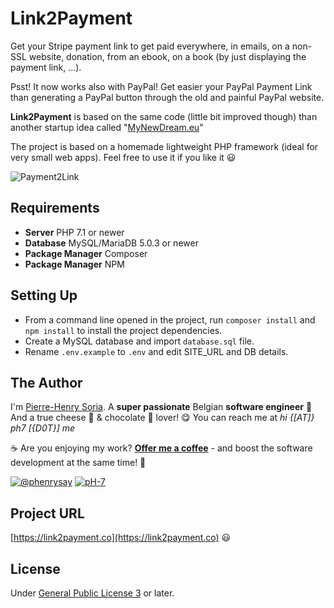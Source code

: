 # Link2Payment

Get your Stripe payment link to get paid everywhere, in emails, on a non-SSL website, donation, from an ebook, on a book (by just displaying the payment link, ...).

Psst! It now works also with PayPal! Get easier your PayPal Payment Link than generating a PayPal button through the old and painful PayPal website.

**Link2Payment** is based on the same code (little bit improved though) than another startup idea called "[MyNewDream.eu](https://github.com/pH-7/MyDreamLife.eu)"

The project is based on a homemade lightweight PHP framework (ideal for very small web apps). Feel free to use it if you like it :smiley:

![Payment2Link](screenshots/Stripe-Payment-Link-Link2Payment.png)


## Requirements

* **Server** PHP 7.1 or newer
* **Database** MySQL/MariaDB 5.0.3 or newer
* **Package Manager** Composer
* **Package Manager** NPM

## Setting Up

* From a command line opened in the project, run `composer install` and `npm install` to install the project dependencies.
* Create a MySQL database and import `database.sql` file.
* Rename `.env.example` to `.env` and edit SITE_URL and DB details.


## The Author

I'm [Pierre-Henry Soria](https://ph7.me). A **super passionate** Belgian **software engineer** 🤗 And a true cheese 🧀 & chocolate 🍫 lover! 😋 You can reach me at *hi {[AT]} ph7 [{D0T}] me*

️☕️ Are you enjoying my work? **[Offer me a coffee](https://ko-fi.com/phenry)** - and boost the software development at the same time! 💪

[![@phenrysay](https://img.shields.io/badge/Twitter-1DA1F2?style=for-the-badge&logo=twitter&logoColor=white)](https://twitter.com/phenrysay "Follow Me on Twitter") [![pH-7](https://img.shields.io/badge/GitHub-100000?style=for-the-badge&logo=github&logoColor=white)](https://github.com/pH-7 "My GitHub")

## Project URL

[https://link2payment.co](https://link2payment.co) :smiley:


## License

Under [General Public License 3](http://www.gnu.org/licenses/gpl.html) or later.

